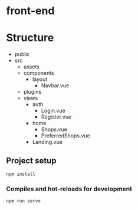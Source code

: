 # front-end

# Structure
* public
* src
  * assets
  * components
    * layout
      * Navbar.vue
  * plugins
  * views
    * auth
      * Login.vue
      * Register.vue
    * home
      * Shops.vue
      * PreferredShops.vue
    * Landing.vue
    
## Project setup
```
npm install
```

### Compiles and hot-reloads for development
```
npm run serve
```
